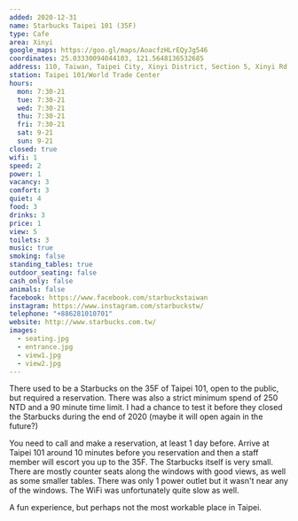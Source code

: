 ```yaml
---
added: 2020-12-31
name: Starbucks Taipei 101 (35F)
type: Cafe
area: Xinyi
google_maps: https://goo.gl/maps/AoacfzHLrEQyJg546
coordinates: 25.03330094044103, 121.5648136532685
address: 110, Taiwan, Taipei City, Xinyi District, Section 5, Xinyi Rd, 7號101辦公大樓 35樓
station: Taipei 101/World Trade Center
hours:
  mon: 7:30-21
  tue: 7:30-21
  wed: 7:30-21
  thu: 7:30-21
  fri: 7:30-21
  sat: 9-21
  sun: 9-21
closed: true 
wifi: 1
speed: 2
power: 1
vacancy: 3
comfort: 3
quiet: 4
food: 3
drinks: 3
price: 1
view: 5
toilets: 3
music: true
smoking: false
standing_tables: true
outdoor_seating: false
cash_only: false
animals: false
facebook: https://www.facebook.com/starbuckstaiwan
instagram: https://www.instagram.com/starbuckstw/
telephone: "+886281010701"
website: http://www.starbucks.com.tw/
images:
  - seating.jpg
  - entrance.jpg
  - view1.jpg
  - view2.jpg
---
```


There used to be a Starbucks on the 35F of Taipei 101, open to the public, but required a reservation. There was also a strict minimum spend of 250 NTD and a 90 minute time limit. I had a chance to test it before they closed the Starbucks during the end of 2020 (maybe it will open again in the future?)

You need to call and make a reservation, at least 1 day before. Arrive at Taipei 101 around 10 minutes before you reservation and then a staff member will escort you up to the 35F. The Starbucks itself is very small. There are mostly counter seats along the windows with good views, as well as some smaller tables. There was only 1 power outlet but it wasn't near any of the windows. The WiFi was unfortunately quite slow as well.

A fun experience, but perhaps not the most workable place in Taipei.
